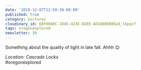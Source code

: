 ```yaml
---
date: '2019-12-07T12:50:30-08:00'
published: true
category: pictures
cloudinary_id: E8F0040C-1D45-424E-B2EE-AD188BEB0624_lbpqcf
tags: oregonexplored
newsletter: 39
---
```


Something about the quality of light in late fall. Ahhh 😌

*Location: Cascade Locks*  
#oregonexplored